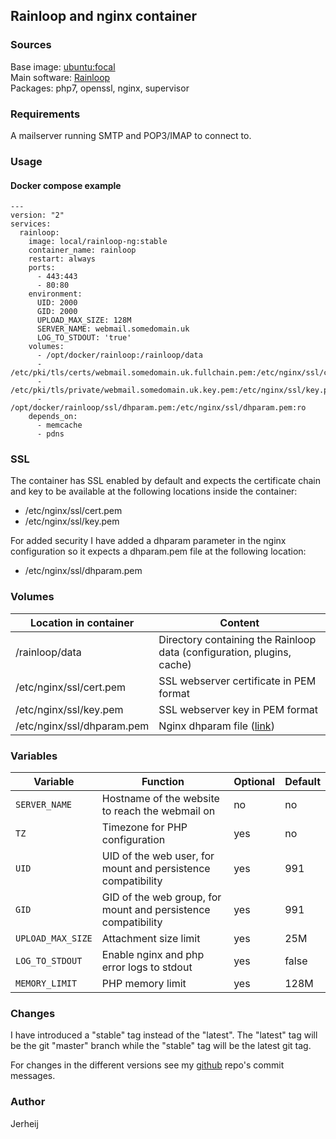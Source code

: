 ## Rainloop and nginx container

### Sources
Base image: [ubuntu:focal](https://hub.docker.com/_/ubuntu/)  
Main software: [Rainloop](https://www.rainloop.net/)  
Packages: php7, openssl, nginx, supervisor


### Requirements
A mailserver running SMTP and POP3/IMAP to connect to.

### Usage

#### Docker compose example
```
---
version: "2"  
services:
  rainloop:
    image: local/rainloop-ng:stable
    container_name: rainloop
    restart: always
    ports:
      - 443:443
      - 80:80
    environment:
      UID: 2000
      GID: 2000
      UPLOAD_MAX_SIZE: 128M
      SERVER_NAME: webmail.somedomain.uk
      LOG_TO_STDOUT: 'true'
    volumes:
      - /opt/docker/rainloop:/rainloop/data
      - /etc/pki/tls/certs/webmail.somedomain.uk.fullchain.pem:/etc/nginx/ssl/cert.pem:ro
      - /etc/pki/tls/private/webmail.somedomain.uk.key.pem:/etc/nginx/ssl/key.pem:ro
      - /opt/docker/rainloop/ssl/dhparam.pem:/etc/nginx/ssl/dhparam.pem:ro
    depends_on:
      - memcache
      - pdns
```
### SSL
The container has SSL enabled by default and expects the certificate chain and key to be available at the following locations inside the container:
- /etc/nginx/ssl/cert.pem
- /etc/nginx/ssl/key.pem

For added security I have added a dhparam parameter in the nginx configuration so it expects a dhparam.pem file at the following location:
- /etc/nginx/ssl/dhparam.pem

### Volumes
| Location in container | Content |
| --- | --- |
| /rainloop/data | Directory containing the Rainloop data (configuration, plugins, cache) |
| /etc/nginx/ssl/cert.pem | SSL webserver certificate in PEM format |
| /etc/nginx/ssl/key.pem | SSL webserver key in PEM format |
| /etc/nginx/ssl/dhparam.pem | Nginx dhparam file ([link](https://nginx.org/en/docs/http/ngx_http_ssl_module.html)) |

### Variables
| Variable | Function | Optional | Default |
| --- | --- | --- | --- |
| `SERVER_NAME` | Hostname of the website to reach the webmail on | no | no |
| `TZ` | Timezone for PHP configuration | yes | no |
| `UID`| UID of the web user, for mount and persistence compatibility | yes | 991 |
| `GID`| GID of the web group, for mount and persistence compatibility| yes | 991 |
| `UPLOAD_MAX_SIZE`| Attachment size limit | yes | 25M |
| `LOG_TO_STDOUT` | Enable nginx and php error logs to stdout| yes | false |
| `MEMORY_LIMIT` | PHP memory limit | yes | 128M |

### Changes
I have introduced a "stable" tag instead of the "latest". The "latest" tag will be the git "master" branch while the "stable" tag will be the latest git tag.

For changes in the different versions see my [github](https://github.com/jerheij/docker-rainloop) repo's commit messages.

### Author
Jerheij
